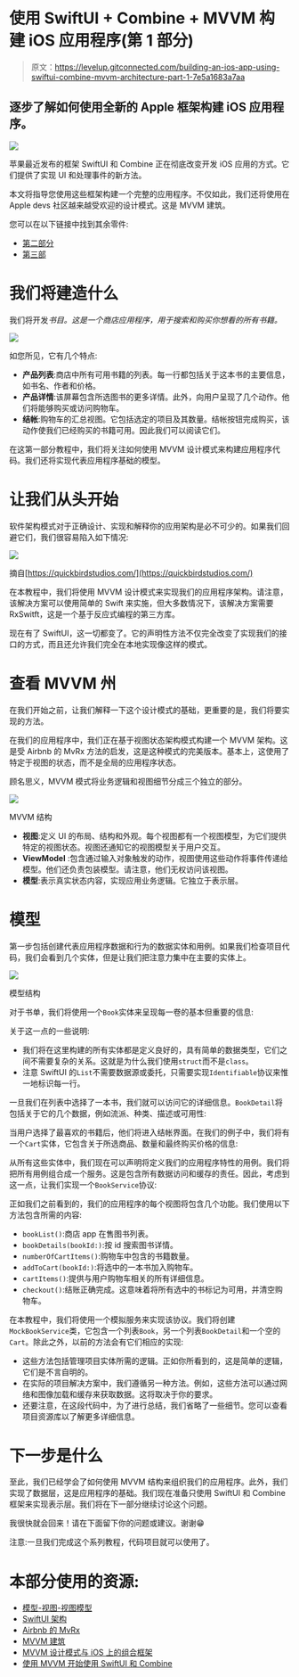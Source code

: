# 使用 SwiftUI + Combine + MVVM 构建 iOS 应用程序(第 1 部分)

> 原文：<https://levelup.gitconnected.com/building-an-ios-app-using-swiftui-combine-mvvm-architecture-part-1-7e5a1683a7aa>

## 逐步了解如何使用全新的 Apple 框架构建 iOS 应用程序。

![](img/4f48327f749bfcd641443c8d5f35c2e2.png)

苹果最近发布的框架 SwiftUI 和 Combine 正在彻底改变开发 iOS 应用的方式。它们提供了实现 UI 和处理事件的新方法。

本文将指导您使用这些框架构建一个完整的应用程序。不仅如此，我们还将使用在 Apple devs 社区越来越受欢迎的设计模式。这是 MVVM 建筑。

您可以在以下链接中找到其余零件:

*   [第二部分](/building-an-ios-app-using-swiftui-combine-mvvm-part-2-a0a703269907)
*   [第三部](https://finsi-ennes.medium.com/building-an-ios-app-using-swiftui-combine-mvvm-part-3-c90dc6a32e0d)

# 我们将建造什么

我们将开发*书目。这是一个商店应用程序，用于搜索和购买你想看的所有书籍。*

![](img/3f8b7650a5b4d304fb97cb1dee11cc55.png)

如您所见，它有几个特点:

*   **产品列表**:商店中所有可用书籍的列表。每一行都包括关于这本书的主要信息，如书名、作者和价格。
*   **产品详情**:该屏幕包含所选图书的更多详情。此外，向用户呈现了几个动作。他们将能够购买或访问购物车。
*   **结帐**:购物车的汇总视图。它包括选定的项目及其数量。结帐按钮完成购买，该动作使我们已经购买的书籍可用。因此我们可以阅读它们。

在这第一部分教程中，我们将关注如何使用 MVVM 设计模式来构建应用程序代码。我们还将实现代表应用程序基础的模型。

# 让我们从头开始

软件架构模式对于正确设计、实现和解释你的应用架构是必不可少的。如果我们回避它们，我们很容易陷入如下情况:

![](img/373163b4ff17b261a09f14bd2a48cdf3.png)

摘自[https://quickbirdstudios.com/](https://quickbirdstudios.com/)

在本教程中，我们将使用 MVVM 设计模式来实现我们的应用程序架构。请注意，该解决方案可以使用简单的 Swift 来实施，但大多数情况下，该解决方案需要 RxSwitft，这是一个基于反应式编程的第三方库。

现在有了 SwiftUI，这一切都变了。它的声明性方法不仅完全改变了实现我们的接口的方式，而且还允许我们完全在本地实现像这样的模式。

# 查看 MVVM 州

在我们开始之前，让我们解释一下这个设计模式的基础，更重要的是，我们将要实现的方法。

在我们的应用程序中，我们正在基于视图状态架构模式构建一个 MVVM 架构。这是受 Airbnb 的 MvRx 方法的启发，这是这种模式的完美版本。基本上，这使用了特定于视图的状态，而不是全局的应用程序状态。

顾名思义，MVVM 模式将业务逻辑和视图细节分成三个独立的部分。

![](img/1e4c8b64a4025f8f1a03546028445d2f.png)

MVVM 结构

*   **视图**:定义 UI 的布局、结构和外观。每个视图都有一个视图模型，为它们提供特定的视图状态。视图还通知它的视图模型关于用户交互。
*   **ViewModel** :包含通过输入对象触发的动作，视图使用这些动作将事件传递给模型。他们还负责包装模型。请注意，他们无权访问该视图。
*   **模型**:表示真实状态内容，实现应用业务逻辑。它独立于表示层。

# 模型

第一步包括创建代表应用程序数据和行为的数据实体和用例。如果我们检查项目代码，我们会看到几个实体，但是让我们把注意力集中在主要的实体上。

![](img/444c579436c6c9644890020ecc7907a0.png)

模型结构

对于书单，我们将使用一个`Book`实体来呈现每一卷的基本但重要的信息:

关于这一点的一些说明:

*   我们将在这里构建的所有实体都是定义良好的，具有简单的数据类型，它们之间不需要复杂的关系。这就是为什么我们使用`struct`而不是`class`。
*   注意 SwiftUI 的`List`不需要数据源或委托，只需要实现`Identifiable`协议来惟一地标识每一行。

一旦我们在列表中选择了一本书，我们就可以访问它的详细信息。`BookDetail`将包括关于它的几个数据，例如流派、种类、描述或可用性:

当用户选择了最喜欢的书籍后，他们将进入结帐界面。在我们的例子中，我们将有一个`Cart`实体，它包含关于所选商品、数量和最终购买价格的信息:

从所有这些实体中，我们现在可以声明将定义我们的应用程序特性的用例。我们将把所有用例组合成一个服务。这是包含所有数据访问和缓存的责任。因此，考虑到这一点，让我们实现一个`BookService`协议:

正如我们之前看到的，我们的应用程序的每个视图将包含几个功能。我们使用以下方法包含所需的内容:

*   `bookList()`:商店 app 在售图书列表。
*   `bookDetails(bookId:)`:按 id 搜索图书详情。
*   `numberOfCartItems()`:购物车中包含的书籍数量。
*   `addToCart(bookId:)`:将选中的一本书加入购物车。
*   `cartItems()`:提供与用户购物车相关的所有详细信息。
*   `checkout()`:结账正确完成。这意味着将所有选中的书标记为可用，并清空购物车。

在本教程中，我们将使用一个模拟服务来实现该协议。我们将创建`MockBookService`类，它包含一个列表`Book`，另一个列表`BookDetail`和一个空的`Cart`。除此之外，以前的方法会有它们相应的实现:

*   这些方法包括管理项目实体所需的逻辑。正如你所看到的，这是简单的逻辑，它们是不言自明的。
*   在实际的项目解决方案中，我们遵循另一种方法。例如，这些方法可以通过网络和图像加载和缓存来获取数据。这将取决于你的要求。
*   还要注意，在这段代码中，为了进行总结，我们省略了一些细节。您可以查看项目资源库以了解更多详细信息。

# 下一步是什么

至此，我们已经学会了如何使用 MVVM 结构来组织我们的应用程序。此外，我们实现了数据层，这是应用程序的基础。我们现在准备只使用 SwiftUI 和 Combine 框架来实现表示层。我们将在下一部分继续讨论这个问题。

我很快就会回来！请在下面留下你的问题或建议。谢谢😁

注意:一旦我们完成这个系列教程，代码项目就可以使用了。

# 本部分使用的资源:

*   [模型-视图-视图模型](https://en.wikipedia.org/wiki/Model%E2%80%93view%E2%80%93viewmodel)
*   [SwiftUI 架构](https://quickbirdstudios.com/blog/swiftui-architecture-redux-mvvm/)
*   [Airbnb 的 MvRx](https://github.com/airbnb/MvRx)
*   [MVVM 建筑](https://applecoding.com/guias/arquitectura-mvvm-con-swiftui)
*   [MVVM 设计模式与 iOS 上的组合框架](https://medium.com/flawless-app-stories/mvvm-design-pattern-with-combine-framework-on-ios-5ff911011b0b)
*   [使用 MVVM 开始使用 SwiftUI 和 Combine](https://medium.com/swlh/getting-started-with-swiftui-and-combine-using-mvvm-and-protocols-for-ios-d8c37731a1d9)
